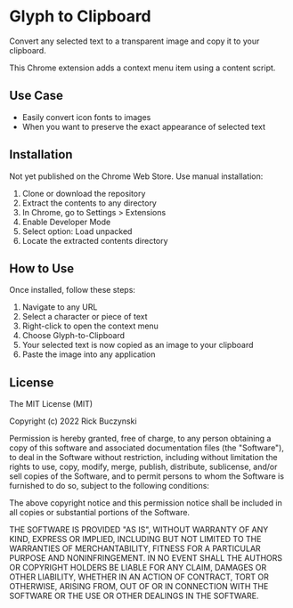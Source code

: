 # Glyph to Clipboard

Convert any selected text to a transparent image and copy it to your clipboard.

This Chrome extension adds a context menu item using a content script.

## Use Case

* Easily convert icon fonts to images
* When you want to preserve the exact appearance of selected text

## Installation

Not yet published on the Chrome Web Store. Use manual installation:

 1. Clone or download the repository
 2. Extract the contents to any directory
 3. In Chrome, go to Settings > Extensions
 4. Enable Developer Mode
 5. Select option: Load unpacked
 6. Locate the extracted contents directory

## How to Use

Once installed, follow these steps:

 1. Navigate to any URL
 2. Select a character or piece of text
 3. Right-click to open the context menu
 4. Choose Glyph-to-Clipboard
 5. Your selected text is now copied as an image to your clipboard
 6. Paste the image into any application
 
## License

The MIT License (MIT)

Copyright (c) 2022 Rick Buczynski

Permission is hereby granted, free of charge, to any person obtaining a copy of this software and associated
documentation files (the "Software"), to deal in the Software without restriction, including without limitation the
rights to use, copy, modify, merge, publish, distribute, sublicense, and/or sell copies of the Software, and to permit
persons to whom the Software is furnished to do so, subject to the following conditions:

The above copyright notice and this permission notice shall be included in all copies or substantial portions of the
Software.

THE SOFTWARE IS PROVIDED "AS IS", WITHOUT WARRANTY OF ANY KIND, EXPRESS OR IMPLIED, INCLUDING BUT NOT LIMITED TO THE
WARRANTIES OF MERCHANTABILITY, FITNESS FOR A PARTICULAR PURPOSE AND NONINFRINGEMENT. IN NO EVENT SHALL THE AUTHORS OR
COPYRIGHT HOLDERS BE LIABLE FOR ANY CLAIM, DAMAGES OR OTHER LIABILITY, WHETHER IN AN ACTION OF CONTRACT, TORT OR
OTHERWISE, ARISING FROM, OUT OF OR IN CONNECTION WITH THE SOFTWARE OR THE USE OR OTHER DEALINGS IN THE SOFTWARE.
